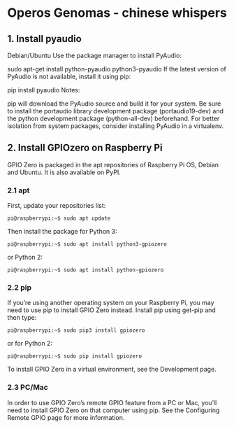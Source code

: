 # Operos Genomas - chinese whispers 

## 1. Install pyaudio
Debian/Ubuntu
Use the package manager to install PyAudio:

sudo apt-get install python-pyaudio python3-pyaudio
If the latest version of PyAudio is not available, install it using pip:

pip install pyaudio
Notes:

pip will download the PyAudio source and build it for your system. Be sure to install the portaudio library development package (portaudio19-dev) and the python development package (python-all-dev) beforehand.
For better isolation from system packages, consider installing PyAudio in a virtualenv.



## 2. Install GPIOzero on Raspberry Pi
GPIO Zero is packaged in the apt repositories of Raspberry Pi OS, Debian and Ubuntu. It is also available on PyPI.

### 2.1 apt
First, update your repositories list:
```
pi@raspberrypi:~$ sudo apt update
```
Then install the package for Python 3:
```
pi@raspberrypi:~$ sudo apt install python3-gpiozero
```
or Python 2:
```
pi@raspberrypi:~$ sudo apt install python-gpiozero
```

### 2.2 pip
If you’re using another operating system on your Raspberry Pi, you may need to use pip to install GPIO Zero instead. Install pip using get-pip and then type:
```
pi@raspberrypi:~$ sudo pip3 install gpiozero
```
or for Python 2:
```
pi@raspberrypi:~$ sudo pip install gpiozero
```
To install GPIO Zero in a virtual environment, see the Development page.

### 2.3 PC/Mac
In order to use GPIO Zero’s remote GPIO feature from a PC or Mac, you’ll need to install GPIO Zero on that computer using pip. See the Configuring Remote GPIO page for more information.
